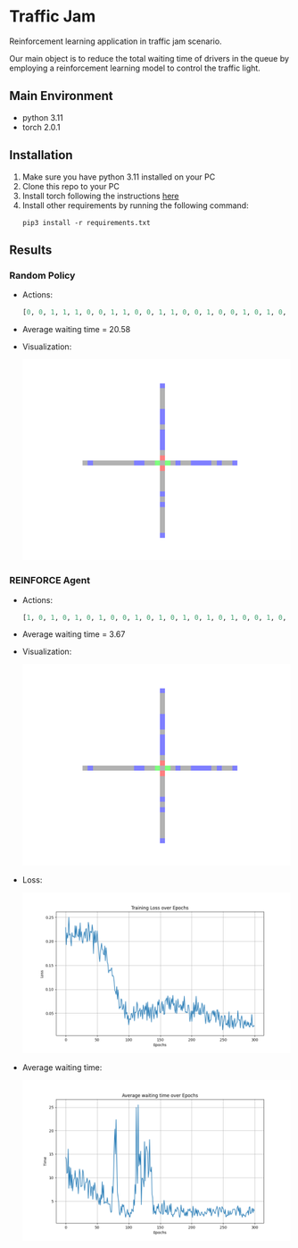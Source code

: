 # Traffic Jam
Reinforcement learning application in traffic jam scenario.

Our main object is to reduce the total waiting time of drivers in the queue by employing a reinforcement learning model to control the traffic light.

## Main Environment
- python 3.11
- torch 2.0.1

## Installation
1. Make sure you have python 3.11 installed on your PC
2. Clone this repo to your PC
3. Install torch following the instructions [here](https://pytorch.org/get-started/locally/)
4. Install other requirements by running the following command:
    ```shell
    pip3 install -r requirements.txt
    ```

## Results
### Random Policy
- Actions: 
    ```python
    [0, 0, 1, 1, 1, 0, 0, 1, 1, 0, 0, 1, 1, 0, 0, 1, 0, 0, 1, 0, 1, 0, 0, 0, 0, 0, 0, 1, 1, 1, 0, 1, 1, 0, 1, 0, 0, 0, 0, 0, 1, 0, 1, 1, 0, 0, 0, 0, 0, 0, 0, 0, 1, 0, 0, 0, 1, 0, 1, 1, 0, 1, 1, 1, 0, 1, 1, 0, 0, 0, 0, 0, 1, 1, 0, 0, 0, 1, 0, 0, 0, 0, 1, 1, 1, 0, 1, 1, 0, 1, 1, 0, 1, 0, 1, 1, 1, 1, 0, 1]
    ```
- Average waiting time = 20.58
- Visualization:

  ![Random Policy](docs/random_policy.gif)

### REINFORCE Agent
- Actions: 
  ```python
  [1, 0, 1, 0, 1, 0, 1, 0, 0, 1, 0, 1, 0, 1, 0, 1, 0, 1, 0, 0, 1, 0, 0, 1, 0, 1, 0, 0, 0, 1, 0, 1, 1, 0, 1, 0, 1, 0, 1, 0, 1, 0, 1, 0, 1, 0, 1, 0, 1, 0, 1, 0, 1, 0, 1, 0, 1, 0, 1, 0, 1, 0, 1, 0, 0, 1, 0, 1, 0, 0, 0, 0, 1, 0, 1, 0, 1, 0, 0, 1, 0, 1, 0, 0, 1, 0, 1, 0, 1, 0, 1, 0, 1, 0, 1, 0, 1, 0, 1, 0]
  ```
- Average waiting time = 3.67
- Visualization:

  ![Policy Gradient Agent](docs/REINFORCE_agent.gif)

- Loss:

  ![Loss](docs/reinforce_training_loss_plot.png)

- Average waiting time:

  ![Time](docs/reinforce_time_plot.png)